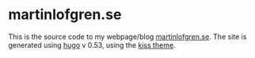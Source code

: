 # martinlofgren.se

This is the source code to my webpage/blog [martinlofgren.se][0]. The site is
generated using [hugo][1] v 0.53, using the [kiss theme][2].

[0]: https://martinlofgren.se
[1]: https://gohugo.io
[2]: https://themes.gohugo.io/kiss/
